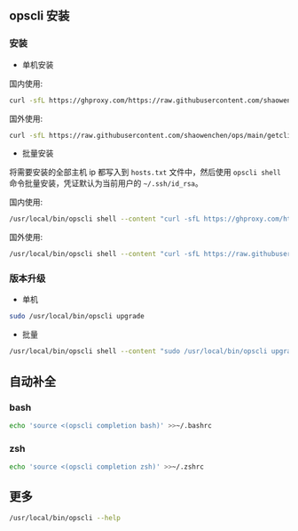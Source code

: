 ## opscli 安装

### 安装

- 单机安装

国内使用:

```bash
curl -sfL https://ghproxy.com/https://raw.githubusercontent.com/shaowenchen/ops/main/getcli.sh |VERSION=latest sh -
```

国外使用:

```bash
curl -sfL https://raw.githubusercontent.com/shaowenchen/ops/main/getcli.sh | VERSION=latest sh -
```

- 批量安装

将需要安装的全部主机 ip 都写入到 `hosts.txt` 文件中，然后使用 `opscli shell` 命令批量安装，凭证默认为当前用户的 `~/.ssh/id_rsa`。

国内使用:

```bash
/usr/local/bin/opscli shell --content "curl -sfL https://ghproxy.com/https://raw.githubusercontent.com/shaowenchen/ops/main/getcli.sh | VERSION=latest sh -" -i hosts.txt
```

国外使用:

```bash
/usr/local/bin/opscli shell --content "curl -sfL https://raw.githubusercontent.com/shaowenchen/ops/main/getcli.sh | VERSION=latest sh -" -i hosts.txt
```

### 版本升级

- 单机

```bash
sudo /usr/local/bin/opscli upgrade
```

- 批量

```bash
/usr/local/bin/opscli shell --content "sudo /usr/local/bin/opscli upgrade" -i hosts.txt
```

## 自动补全

### bash

```bash
echo 'source <(opscli completion bash)' >>~/.bashrc
```

### zsh

```bash
echo 'source <(opscli completion zsh)' >>~/.zshrc
```

## 更多

```bash
/usr/local/bin/opscli --help
```
